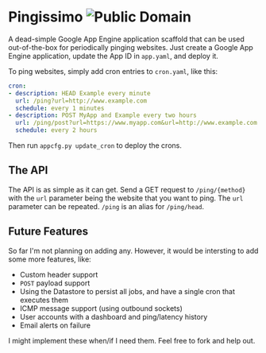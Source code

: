 # Pingissimo ![Public Domain](https://pypip.in/license/intperm/badge.png)

A dead-simple Google App Engine application scaffold that can be used
out-of-the-box for periodically pinging websites. Just create a Google App
Engine application, update the App ID in `app.yaml`, and deploy it.

To ping websites, simply add cron entries to `cron.yaml`, like this:

```yaml
cron:
- description: HEAD Example every minute
  url: /ping?url=http://www.example.com
  schedule: every 1 minutes
- description: POST MyApp and Example every two hours
  url: /ping/post?url=https://www.myapp.com&url=http://www.example.com
  schedule: every 2 hours
```

Then run `appcfg.py update_cron` to deploy the crons.

## The API

The API is as simple as it can get. Send a GET request to `/ping/{method}` with
the `url` parameter being the website that you want to ping. The `url`
parameter can be repeated. `/ping` is an alias for `/ping/head`.

## Future Features

So far I'm not planning on adding any. However, it would be intersting to add
some more features, like:

* Custom header support
* `POST` payload support
* Using the Datastore to persist all jobs, and have a single cron that executes them
* ICMP message support (using outbound sockets)
* User accounts with a dashboard and ping/latency history
* Email alerts on failure

I might implement these when/if I need them. Feel free to fork and help out.
